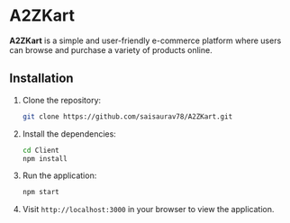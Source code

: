 # A2ZKart

**A2ZKart** is a simple and user-friendly e-commerce platform where users can browse and purchase a variety of products online.

## Installation

1. Clone the repository:
    ```bash
    git clone https://github.com/saisaurav78/A2ZKart.git
    ```

2. Install the dependencies: 
    ```bash
    cd Client
    npm install
    ```

3. Run the application:
    ```bash
    npm start
    ```
5. Visit `http://localhost:3000` in your browser to view the application.
